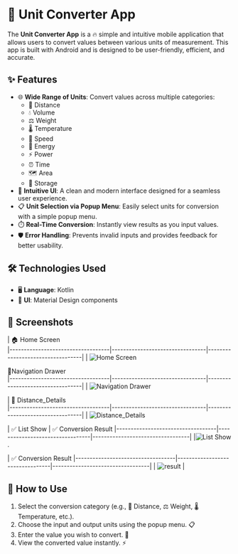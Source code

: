 # 📏 Unit Converter App

The **Unit Converter App** is a 🔥 simple and intuitive mobile application that allows users to convert values between various units of measurement. This app is built with Android and is designed to be user-friendly, efficient, and accurate.

## ✨ Features

- 🌐 **Wide Range of Units**: Convert values across multiple categories:
  - 📏 Distance
  - 💧 Volume
  - ⚖️ Weight
  - 🌡️ Temperature
  - 🚗 Speed
  - 🔋 Energy
  - ⚡ Power
  - ⏰ Time
  - 🗺️ Area
  - 💾 Storage
- 🎨 **Intuitive UI**: A clean and modern interface designed for a seamless user experience.
- 📋 **Unit Selection via Popup Menu**: Easily select units for conversion with a simple popup menu.
- ⏱️ **Real-Time Conversion**: Instantly view results as you input values.
- 🛡️ **Error Handling**: Prevents invalid inputs and provides feedback for better usability.

## 🛠️ Technologies Used

- 🖥️ **Language**: Kotlin
- 🎨 **UI**: Material Design components

## 📸 Screenshots

| 🏠 Home Screen                     
|-----------------------------------|---------------------------------|----------------------------------|
| ![Home Screen](https://github.com/Darshan26B/Unit-Converter/blob/071ed871d1739582b3dbee6e7d50d3916b28b5c9/Home.png) 

 🔄Navigation Drawer               
|-----------------------------------|---------------------------------|----------------------------------|
| ![Navigation Drawer]( https://github.com/Darshan26B/Unit-Converter/blob/071ed871d1739582b3dbee6e7d50d3916b28b5c9/navigation.png)

| 🔄 Distance_Details            
|-----------------------------------|---------------------------------|----------------------------------|
| ![Distance_Details](https://github.com/Darshan26B/Unit-Converter/blob/071ed871d1739582b3dbee6e7d50d3916b28b5c9/Distance_Details.png) 

| ✅ List Show   |  ✅ Conversion Result
|-----------------------------------|---------------------------------|----------------------------------|
|![List Show](https://github.com/Darshan26B/Unit-Converter/blob/071ed871d1739582b3dbee6e7d50d3916b28b5c9/Speed_Unit.png).

|  ✅ Conversion Result
|-----------------------------------|---------------------------------|----------------------------------|
| ![result]([path/to/result.jpg](https://github.com/Darshan26B/Unit-Converter/blob/071ed871d1739582b3dbee6e7d50d3916b28b5c9/Result.png)) |

## 🚀 How to Use

1. Select the conversion category (e.g., 📏 Distance, ⚖️ Weight, 🌡️ Temperature, etc.).
2. Choose the input and output units using the popup menu. 📋
3. Enter the value you wish to convert. 🔢
4. View the converted value instantly. ⚡
